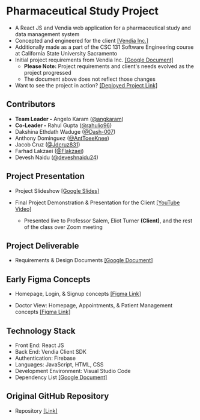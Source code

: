 # Pharmaceutical Study Project
* A React JS and Vendia web application for a pharmaceutical study and data management system
* Concepted and engineered for the client [[Vendia Inc.]](https://www.vendia.com/) 
* Additionally made as a part of the CSC 131 Software Engineering course at California State University Sacramento
* Initial project requirements from Vendia Inc. [[Google Document]](https://docs.google.com/document/d/1bWjbqZ7YbaT-ykfpPPl1AJMdyivspdhZWLtabedL_K8/edit)
    - **Please Note:** Project requirements and client's needs evolved as the project progressed
    - The document above does not reflect those changes
* Want to see the project in action? [[Deployed Project Link]](https://gleaming-kleicha-f0118d.netlify.app/)

## Contributors
* **Team Leader -** Angelo Karam ([@angkaram](https://github.com/angkaram)) 
* **Co-Leader -** Rahul Gupta ([@rahulio96](https://github.com/rahulio96))
* Dakshina Ethdath Waduge ([@Dash-007](https://github.com/Dash-007))
* Anthony Dominguez ([@AntToeeKnee](https://github.com/AntToeeKnee))
* Jacob Cruz ([@Jdcruz831](https://github.com/Jdcruz831))
* Farhad Lakzaei ([@Flakzaei](https://github.com/Flakzaei))
* Devesh Naidu ([@deveshnaidu24](https://github.com/deveshnaidu24))

## Project Presentation

* Project Slideshow [[Google Slides]](https://docs.google.com/presentation/d/1ztrrF4vq9vsqPsltdld-QiT9-SA6IdFIfSAvAmyXMWY/edit?usp=sharing)

* Final Project Demonstration & Presentation for the Client [[YouTube Video]](https://www.youtube.com/watch?v=K2LDj28C5iA)
    - Presented live to Professor Salem, Eliot Turner **(Client)**, and the rest of the class over Zoom meeting

## Project Deliverable
* Requirements & Design Documents [[Google Document]](https://docs.google.com/document/d/1fCf03OumJVkP-86hABSN6WmD8mHMNC4t1xIJZEg_KWE/edit?usp=sharing)

## Early Figma Concepts
* Homepage, Login, & Signup concepts [[Figma Link]](https://www.figma.com/embed?embed_host=share&url=https%3A%2F%2Fwww.figma.com%2Fproto%2FpLwTa2C7uFNEG3KfBCwB7j%2FCSC-131-Project-Figma%3Ftype%3Ddesign%26node-id%3D625-97%26scaling%3Dmin-zoom%26page-id%3D614%253A2)

* Doctor View: Homepage, Appointments, & Patient Management concepts [[Figma Link]](https://www.figma.com/embed?embed_host=share&url=https%3A%2F%2Fwww.figma.com%2Fproto%2FpLwTa2C7uFNEG3KfBCwB7j%2FCSC-131-Project-Figma%3Ftype%3Ddesign%26node-id%3D625-77%26scaling%3Dmin-zoom%26page-id%3D625%253A2)

## Technology Stack
* Front End: React JS
* Back End: Vendia Client SDK
* Authentication: Firebase
* Languages: JavaScript, HTML, CSS
* Development Environment: Visual Studio Code
* Dependency List [[Google Document]](https://docs.google.com/document/d/1mEffY8Q6ucsXkosKkInMPLr9AD-Nh4ThkWxgmBA6jsk/edit?usp=sharing)

## Original GitHub Repository
* Repository [[Link]](https://github.com/Angkaram/Pharmaceutical-Study-Web-App-Project)
